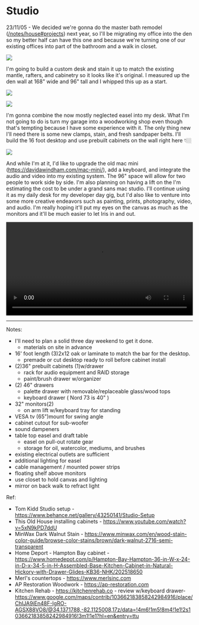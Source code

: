 # Studio

23/11/05 - We decided we're gonna do the master bath remodel ([/notes/house#projects](/notes/house/#projects)) next year, so I'll be migrating my office into the den so my better half can have this one and because we're turning one of our existing offices into part of the bathroom and a walk in closet. 

![](https://davidawindham.com/wp-content/uploads/2021/07/offices.jpg)

I'm going to build a custom desk and stain it up to match the existing mantle, rafters, and cabinetry so it looks like it's original. I measured up the den wall at 168" wide and 96" tall and I whipped this up as a start.

![](/img/art.studio.jpg)

![](/img/studio-desk.jpg)

I'm gonna combine the now mostly neglected easel into my desk. What I'm not going to do is turn my garage into a woodworking shop even though that's tempting because I have some experience with it. The only thing new I'll need there is some new clamps, stain, and fresh sandpaper belts. I'll build the 16 foot desktop and use prebuilt cabinets on the wall right here 👇🏼

![](https://davidawindham.com/wp-content/themes/daw/img/studio.jpg)

And while I'm at it, I'd like to upgrade the old mac mini (<https://davidawindham.com/mac-mini/>), add a keyboard, and integrate the audio and video into my existing system. The 96" space will allow for two people to work side by side. I'm also planning on having a lift on the I'm estimating the cost to be under a grand sans mac studio. I'll continue using it as my daily desk for my developer day gig, but I'd also like to venture into some more creative endeavors such as painting, prints, photography, video, and audio. I'm really hoping it'll put my eyes on the canvas as much as the monitors and it'll be much easier to let Iris in and out.

<video src="https://davidawindham.com/media/office.mp4" width="100%" controls="controls">
</video>

---

Notes:
- I'll need to plan a solid three day weekend to get it done. 
  - materials on site in advance
- 16' foot length (3)2x12 oak or laminate to match the bar for the desktop.
  - premade or cut desktop ready to roll before cabinet install
- (2)36" prebuilt cabinets (1)w/drawer
  - rack for audio equipment and RAID storage
  - paint/brush drawer w/organizer
- (2) 46" drawers
  - palette drawer with removable/replaceable glass/wood tops
  - keyboard drawer ( Nord 73 is 40" )
- 32" monitors(2)
  - on arm lift w/keyboard tray for standing
- VESA tv (65")mount for swing angle
- cabinet cutout for sub-woofer
- sound dampeners
- table top easel and draft table
  - easel on pull-out rotate gear
  - storage for oil, watercolor, mediums, and brushes
- existing electrical outlets are sufficient
- additional lighting for easel
- cable management / mounted power strips 
- floating shelf above monitors
- use closet to hold canvas and lighting
- mirror on back walk to refract light


Ref:

- Tom Kidd Studio setup - <https://www.behance.net/gallery/43250141/Studio-Setup>
- This Old House installing cabinets - <https://www.youtube.com/watch?v=5xN9kPD7ddU>
- MinWax Dark Walnut Stain - <https://www.minwax.com/en/wood-stain-color-guide/browse-color-stains/brown/dark-walnut-2716-semi-transparent>
- Home Deport - Hampton Bay cabinet - <https://www.homedepot.com/p/Hampton-Bay-Hampton-36-in-W-x-24-in-D-x-34-5-in-H-Assembled-Base-Kitchen-Cabinet-in-Natural-Hickory-with-Drawer-Glides-KB36-NHK/202518650>
- Merl's countertops - <https://www.merlsinc.com>
- AP Restoration Woodwork - <https://ap-restoration.com>
- Kitchen Rehab - <https://kitchenrehab.co> - review w/keyboard drawer- <https://www.google.com/maps/contrib/103662183858242984916/place/ChIJA9iEn48F-IgRO-AGSX88VO8/@34.1371788,-82.1125008,17z/data=!4m6!1m5!8m4!1e1!2s103662183858242984916!3m1!1e1?hl=en&entry=ttu>